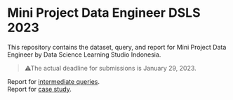 # Mini Project Data Engineer DSLS 2023

This repository contains the dataset, query, and report for Mini Project Data Engineer by Data Science Learning Studio Indonesia.  
> ⚠The actual deadline for submissions is January 29, 2023.  

Report for [intermediate queries](https://docs.google.com/document/d/1OZjp2gY8ZeRNQVzBATibjhHFdIwEmElJsLlPoV8X6oA/edit?usp=sharing).  
Report for [case study](https://drive.google.com/file/d/1OIPla5cNwmz4U6ViYRRQXVpoMTIsfp-s/view).
